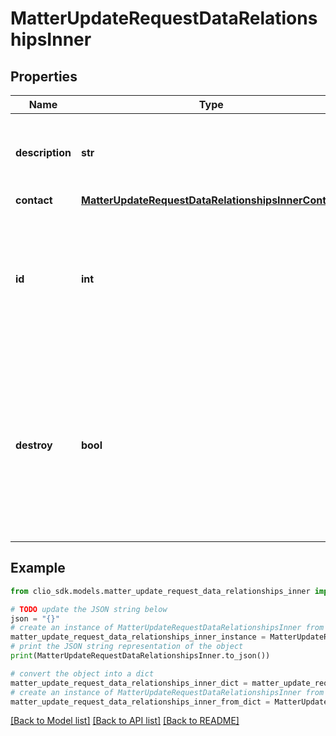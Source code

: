 # MatterUpdateRequestDataRelationshipsInner


## Properties

Name | Type | Description | Notes
------------ | ------------- | ------------- | -------------
**description** | **str** | Describe the relationship between a Contact and a Matter. | [optional] 
**contact** | [**MatterUpdateRequestDataRelationshipsInnerContact**](MatterUpdateRequestDataRelationshipsInnerContact.md) |  | [optional] 
**id** | **int** | The unique identifier for a single Relationship associated with the Matter. The keyword &#x60;null&#x60; is not valid for this field. | [optional] 
**destroy** | **bool** | The destroy flag. If the flag is set to &#x60;true&#x60; and the unique identifier of the associated Relationship is present, the Relationship is deleted from the Matter. | [optional] 

## Example

```python
from clio_sdk.models.matter_update_request_data_relationships_inner import MatterUpdateRequestDataRelationshipsInner

# TODO update the JSON string below
json = "{}"
# create an instance of MatterUpdateRequestDataRelationshipsInner from a JSON string
matter_update_request_data_relationships_inner_instance = MatterUpdateRequestDataRelationshipsInner.from_json(json)
# print the JSON string representation of the object
print(MatterUpdateRequestDataRelationshipsInner.to_json())

# convert the object into a dict
matter_update_request_data_relationships_inner_dict = matter_update_request_data_relationships_inner_instance.to_dict()
# create an instance of MatterUpdateRequestDataRelationshipsInner from a dict
matter_update_request_data_relationships_inner_from_dict = MatterUpdateRequestDataRelationshipsInner.from_dict(matter_update_request_data_relationships_inner_dict)
```
[[Back to Model list]](../README.md#documentation-for-models) [[Back to API list]](../README.md#documentation-for-api-endpoints) [[Back to README]](../README.md)


